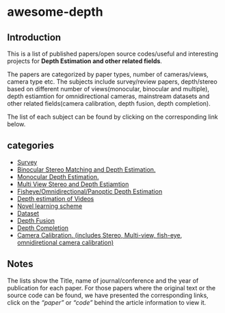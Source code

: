 # awesome-depth

## Introduction
This is a list of published papers/open source codes/useful and interesting projects for **Depth Estimation and other related fields**.

The papers are categorized by paper types, number of cameras/views, camera type etc. The subjects include survey/review papers, depth/stereo based on different number of views(monocular, binocular and multiple), depth estiamtion for omnidirectional cameras, mainstream datasets and other related fields(camera calibration, depth fusion, depth completion).

The list of each subject can be found by clicking on the corresponding link below.

## categories
+ [Survey](./src/survey.md)
+ [Binocular Stereo Matching and Depth Estimation.](./src/binocular.md)
+ [Monocular Depth Estimation.](./src/monocular.md)
+ [Multi View Stereo and Depth Estiamtion](./src/multiview.md)
+ [Fisheye/Omnidirectional/Panoptic Depth Estimation](./src/omnidirectional.md)
+ [Depth estimation of Videos](./src/videoDepth.md)
+ [Novel learning scheme](./src/learning_scheme.md)
+ [Dataset](./src/dataset.md)
+ [Depth Fusion](./src/depthFusion.md)
+ [Depth Completion](./src/completion.md)
+ [Camera Calibration. (includes Stereo, Multi-view, fish-eye, omnidiretional camera calibration)](./src/calibration.md)

## Notes
The lists show the Title, name of journal/conference and the year of publication for each paper. For those papers where the original text or the source code can be found, we have presented the corresponding links, click on the *“paper”* or *“code”* behind the article information to view it.
